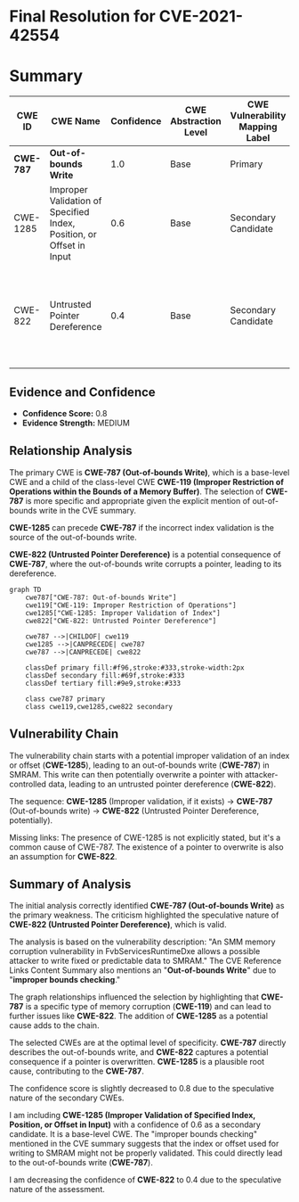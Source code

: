 # Final Resolution for CVE-2021-42554

# Summary

| CWE ID | CWE Name | Confidence | CWE Abstraction Level | CWE Vulnerability Mapping Label | CWE-Vulnerability Mapping Notes |
|---|---|---|---|---|---|
| **CWE-787** | **Out-of-bounds Write** | 1.0 | Base | Primary | Allowed |
| CWE-1285 | Improper Validation of Specified Index, Position, or Offset in Input | 0.6 | Base | Secondary Candidate | Allowed. Contributes to root cause. |
| CWE-822 | Untrusted Pointer Dereference | 0.4 | Base | Secondary Candidate | Allowed. Potential consequence of CWE-787 if specific pointers within SMRAM are overwritten. |

## Evidence and Confidence

*   **Confidence Score:** 0.8
*   **Evidence Strength:** MEDIUM

## Relationship Analysis
The primary CWE is **CWE-787 (Out-of-bounds Write)**, which is a base-level CWE and a child of the class-level CWE **CWE-119 (Improper Restriction of Operations within the Bounds of a Memory Buffer)**. The selection of **CWE-787** is more specific and appropriate given the explicit mention of out-of-bounds write in the CVE summary.

**CWE-1285** can precede **CWE-787** if the incorrect index validation is the source of the out-of-bounds write.

**CWE-822 (Untrusted Pointer Dereference)** is a potential consequence of **CWE-787**, where the out-of-bounds write corrupts a pointer, leading to its dereference.

```mermaid
graph TD
    cwe787["CWE-787: Out-of-bounds Write"]
    cwe119["CWE-119: Improper Restriction of Operations"]
    cwe1285["CWE-1285: Improper Validation of Index"]
    cwe822["CWE-822: Untrusted Pointer Dereference"]

    cwe787 -->|CHILDOF| cwe119
    cwe1285 -->|CANPRECEDE| cwe787
    cwe787 -->|CANPRECEDE| cwe822

    classDef primary fill:#f96,stroke:#333,stroke-width:2px
    classDef secondary fill:#69f,stroke:#333
    classDef tertiary fill:#9e9,stroke:#333

    class cwe787 primary
    class cwe119,cwe1285,cwe822 secondary
```

## Vulnerability Chain
The vulnerability chain starts with a potential improper validation of an index or offset (**CWE-1285**), leading to an out-of-bounds write (**CWE-787**) in SMRAM. This write can then potentially overwrite a pointer with attacker-controlled data, leading to an untrusted pointer dereference (**CWE-822**).

The sequence: **CWE-1285** (Improper validation, if it exists) -> **CWE-787** (Out-of-bounds write) -> **CWE-822** (Untrusted Pointer Dereference, potentially).

Missing links: The presence of CWE-1285 is not explicitly stated, but it's a common cause of CWE-787. The existence of a pointer to overwrite is also an assumption for **CWE-822**.

## Summary of Analysis
The initial analysis correctly identified **CWE-787 (Out-of-bounds Write)** as the primary weakness. The criticism highlighted the speculative nature of **CWE-822 (Untrusted Pointer Dereference)**, which is valid.

The analysis is based on the vulnerability description: "An SMM memory corruption vulnerability in FvbServicesRuntimeDxe allows a possible attacker to write fixed or predictable data to SMRAM." The CVE Reference Links Content Summary also mentions an "**Out-of-bounds Write**" due to "**improper bounds checking**."

The graph relationships influenced the selection by highlighting that **CWE-787** is a specific type of memory corruption (**CWE-119**) and can lead to further issues like **CWE-822**. The addition of **CWE-1285** as a potential cause adds to the chain.

The selected CWEs are at the optimal level of specificity. **CWE-787** directly describes the out-of-bounds write, and **CWE-822** captures a potential consequence if a pointer is overwritten. **CWE-1285** is a plausible root cause, contributing to the **CWE-787**.

The confidence score is slightly decreased to 0.8 due to the speculative nature of the secondary CWEs.

I am including **CWE-1285 (Improper Validation of Specified Index, Position, or Offset in Input)** with a confidence of 0.6 as a secondary candidate. It is a base-level CWE. The "improper bounds checking" mentioned in the CVE summary suggests that the index or offset used for writing to SMRAM might not be properly validated. This could directly lead to the out-of-bounds write (**CWE-787**).

I am decreasing the confidence of **CWE-822** to 0.4 due to the speculative nature of the assessment.